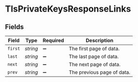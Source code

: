 # TlsPrivateKeysResponseLinks


## Fields

| Field                      | Type                       | Required                   | Description                |
| -------------------------- | -------------------------- | -------------------------- | -------------------------- |
| `first`                    | *string*                   | :heavy_minus_sign:         | The first page of data.    |
| `last`                     | *string*                   | :heavy_minus_sign:         | The last page of data.     |
| `next`                     | *string*                   | :heavy_minus_sign:         | The next page of data.     |
| `prev`                     | *string*                   | :heavy_minus_sign:         | The previous page of data. |